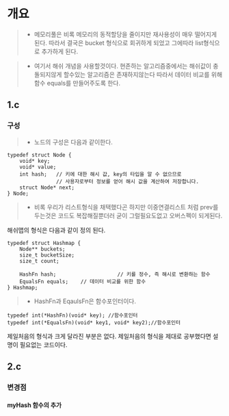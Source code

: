 # 개요

> - 메모리풀은 비록 메모리의 동적할당을 줄이지만 재사용성이 매우 떨어지게 된다.
따라서 결국은 bucket 형식으로 회귀하게 되었고 그에따라 list형식으로 추가하게 된다.

> - 여기서 해쉬 개념을 사용할것이다. 현존하는 알고리즘중에서는 해쉬값이 충돌되지않게 할수있는
알고리즘은 존재하지않는다 따라서 데이터 비교를 위해 함수 equals를 만들어주도록 한다.

## 1.c

### 구성

> - 노드의 구성은 다음과 같이한다.

```
typedef struct Node {
	void* key;
	void* value;
	int hash;	// 키에 대한 해시 값, key의 타입을 알 수 없으므로
				// 사용자로부터 정보를 얻어 해시 값을 계산하여 저장합니다.
	struct Node* next;
} Node;
```
> - 비록 우리가 리스트형식을 채택했다곤 하지만 이중연결리스트 처럼 prev를 두는것은 코드도 복잡해질뿐더러 굳이 그럴필요도없고 오버스펙이 되게된다.

해쉬맵의 형식은 다음과 같이 정의 된다.

```
typedef struct Hashmap {
	Node** buckets;
	size_t bucketSize;
	size_t count;

	HashFn hash;					// 키를 정수, 즉 해시로 변환하는 함수
	EqualsFn equals;	// 데이터 비교를 위한 함수
} Hashmap;
```

> - HashFn과 EqaulsFn은 함수포인터이다.
```
typedef int(*HashFn)(void* key); //함수포인터
typedef int(*EqualsFn)(void* key1, void* key2);//함수포인터
```

제일처음의 형식과 크게 달라진 부분은 없다.
제일처음의 형식을 제대로 공부했다면 설명이 필요없는 코드이다.

## 2.c

### 변경점 

#### myHash 함수의 추가

#### 

